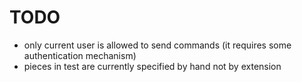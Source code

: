 # TODO
- only current user is allowed to send commands (it requires some authentication mechanism)
- pieces in test are currently specified by hand not by extension